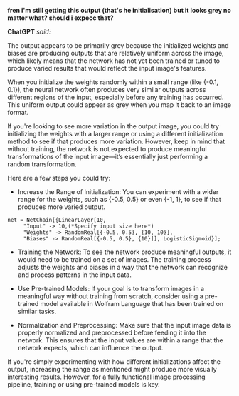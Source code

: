 **fren i'm still getting this output (that's he initialisation) but it looks grey no matter what? should i expecc that?**


**ChatGPT** _said:_

The output appears to be primarily grey because the initialized weights and biases are producing outputs that are relatively uniform across the image, which likely means that the network has not yet been trained or tuned to produce varied results that would reflect the input image's features.

When you initialize the weights randomly within a small range (like {-0.1, 0.1}), the neural network often produces very similar outputs across different regions of the input, especially before any training has occurred. This uniform output could appear as grey when you map it back to an image format.


If you're looking to see more variation in the output image, you could try initializing the weights with a larger range or using a different initialization method to see if that produces more variation. However, keep in mind that without training, the network is not expected to produce meaningful transformations of the input image—it’s essentially just performing a random transformation.

Here are a few steps you could try:


- Increase the Range of Initialization: You can experiment with a wider range for the weights, such as {-0.5, 0.5} or even {-1, 1}, to see if that produces more varied output.

```wolfram
net = NetChain[{LinearLayer[10, 
     "Input" -> 10,(*Specify input size here*)
     "Weights" -> RandomReal[{-0.5, 0.5}, {10, 10}], 
     "Biases" -> RandomReal[{-0.5, 0.5}, {10}]], LogisticSigmoid}];
```

- Training the Network: To see the network produce meaningful outputs, it would need to be trained on a set of images. The training process adjusts the weights and biases in a way that the network can recognize and process patterns in the input data.

- Use Pre-trained Models: If your goal is to transform images in a meaningful way without training from scratch, consider using a pre-trained model available in Wolfram Language that has been trained on similar tasks.

- Normalization and Preprocessing: Make sure that the input image data is properly normalized and preprocessed before feeding it into the network. This ensures that the input values are within a range that the network expects, which can influence the output.


If you're simply experimenting with how different initializations affect the output, increasing the range as mentioned might produce more visually interesting results. However, for a fully functional image processing pipeline, training or using pre-trained models is key.